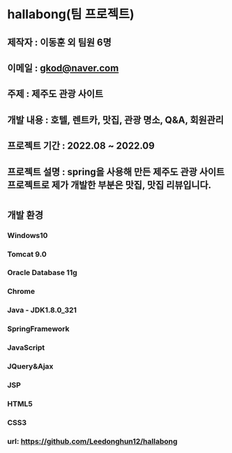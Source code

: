 # hallabong(팀 프로젝트)

## 제작자 : 이동훈 외 팀원 6명
## 이메일 : gkod@naver.com
## 주제 : 제주도 관광 사이트 
## 개발 내용 : 호텔, 렌트카, 맛집, 관광 명소, Q&A, 회원관리
## 프로젝트 기간 : 2022.08 ~ 2022.09
## 프로젝트 설명 : spring을 사용해 만든 제주도 관광 사이트 프로젝트로 제가 개발한 부분은 맛집, 맛집 리뷰입니다.
#
##  개발 환경
### Windows10
### Tomcat 9.0
### Oracle Database 11g
### Chrome
### Java - JDK1.8.0_321
### SpringFramework
### JavaScript
### JQuery&Ajax
### JSP
### HTML5
### CSS3 
### url: https://github.com/Leedonghun12/hallabong
